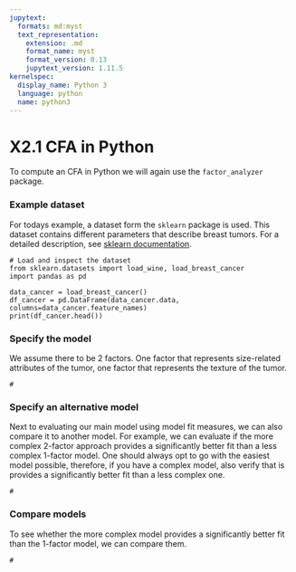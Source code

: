 ```yaml
---
jupytext:
  formats: md:myst
  text_representation:
    extension: .md
    format_name: myst
    format_version: 0.13
    jupytext_version: 1.11.5
kernelspec:
  display_name: Python 3
  language: python
  name: python3
---
```


# X2.1 CFA in Python

To compute an CFA in Python we will again use the `factor_analyzer` package.

### Example dataset

For todays example, a dataset form the `sklearn` package is used. This dataset contains different parameters that describe breast tumors. For a detailed description, see [sklearn documentation](https://scikit-learn.org/stable/datasets/toy_dataset.html#breast-cancer-dataset).

```{code-cell}
# Load and inspect the dataset
from sklearn.datasets import load_wine, load_breast_cancer
import pandas as pd

data_cancer = load_breast_cancer()
df_cancer = pd.DataFrame(data_cancer.data, columns=data_cancer.feature_names)
print(df_cancer.head())
```

### Specify the model

We assume there to be 2 factors. One factor that represents size-related attributes of the tumor, one factor that represents the texture of the tumor.

```{code-cell}
#
```

### Specify an alternative model

Next to evaluating our main model using model fit measures, we can also compare it to another model. For example, we can evaluate if the more complex 2-factor approach provides a significantly better fit than a less complex 1-factor model. One should always opt to go with the easiest model possible, therefore, if you have a complex model, also verify that is provides a significantly better fit than a less complex one.

```{code-cell}
#
```

### Compare models

To see whether the more complex model provides a significantly better fit than the 1-factor model, we can compare them.

```{code-cell}
#
```